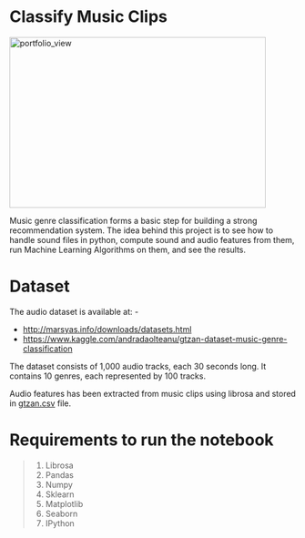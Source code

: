 # Classify Music Clips
<img height="300" width="450" alt="portfolio_view" src="https://www.servomagazine.com/uploads/articles/SV_0220_Keshri_Large.jpg">

Music genre classification forms a basic step for building a strong recommendation system.
The idea behind this project is to see how to handle sound files in python, compute sound and audio features from them, run Machine Learning Algorithms on them, and see the results.

# Dataset
The audio dataset is available at: -
- http://marsyas.info/downloads/datasets.html  
- https://www.kaggle.com/andradaolteanu/gtzan-dataset-music-genre-classification

The dataset consists of 1,000 audio tracks, each 30 seconds long. It contains 10 genres, each represented by 100 tracks.

Audio features has been extracted from music clips using librosa and stored in  [gtzan.csv](https://github.com/madhurima99/Classify-Music-Clips/blob/main/Audio%20feature%20extraction/gtzan.csv) file.

# Requirements to run the notebook

>1. Librosa
>2. Pandas 
>3. Numpy
>4. Sklearn
>5. Matplotlib
>6. Seaborn 
>7. IPython
